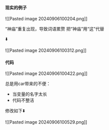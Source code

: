 #### 现实的例子

![[Pasted image 20240906100204.png]]

“神庙”重复出现，导致词语累赘
把“神庙”用“这”代替

⬇️

![[Pasted image 20240906100312.png]]


#### 代码

![[Pasted image 20240906100422.png]]

总是用car带来的不便：
- 当变量的名字太长
- 代码不整洁

修改如下⬇️

![[Pasted image 20240906100529.png]]